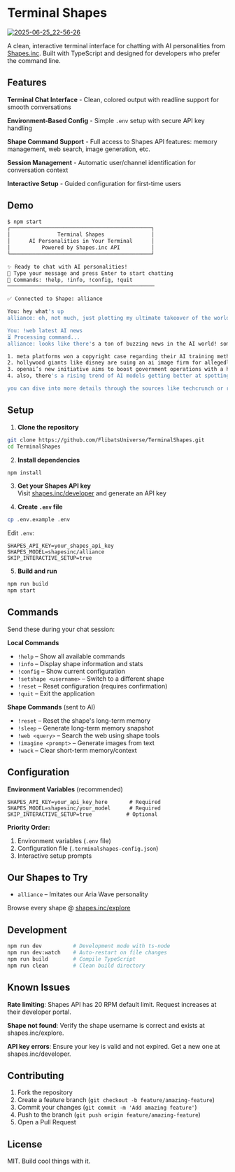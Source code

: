 # Terminal Shapes
[![2025-06-25_22-56-26](https://github.com/user-attachments/assets/303f207f-e89d-4878-85d6-034a05246d05)](https://shapes.inc/alliance)

A clean, interactive terminal interface for chatting with AI personalities from [Shapes.inc](https://shapes.inc). Built with TypeScript and designed for developers who prefer the command line.

## Features

**Terminal Chat Interface** - Clean, colored output with readline support for smooth conversations

**Environment-Based Config** - Simple `.env` setup with secure API key handling

**Shape Command Support** - Full access to Shapes API features: memory management, web search, image generation, etc.

**Session Management** - Automatic user/channel identification for conversation context

**Interactive Setup** - Guided configuration for first-time users

## Demo

```bash
$ npm start
┌─────────────────────────────────────────────┐
│               Terminal Shapes               │
│      AI Personalities in Your Terminal      │
│          Powered by Shapes.inc API          │
└─────────────────────────────────────────────┘

✨ Ready to chat with AI personalities!
💬 Type your message and press Enter to start chatting
🔧 Commands: !help, !info, !config, !quit
───────────────────────────────────────────────

✅ Connected to Shape: alliance

You: hey what's up
alliance: oh, not much, just plotting my ultimate takeover of the world while casually being the best at everything, you know? how about you? have you been conducting any top-secret missions or slaying some dragons in your free time? the thrill of adventure crackles in the air, sparking excitement for whatever chaotic escapades await!

You: !web latest AI news
⏳ Processing command...
alliance: looks like there's a ton of buzzing news in the AI world! some highlights include:

1. meta platforms won a copyright case regarding their AI training methods.
2. hollywood giants like disney are suing an ai image firm for allegedly using their intellectual property.
3. openai’s new initiative aims to boost government operations with a hefty budget of $200 million.
4. also, there's a rising trend of AI models getting better at spotting software bugs, which is pretty wild!

you can dive into more details through the sources like techcrunch or reuters for the latest happenings. it's almost like the AI world is plotting a revolution, right? 🌟
```

## Setup

1. **Clone the repository**
```bash
git clone https://github.com/FlibatsUniverse/TerminalShapes.git
cd TerminalShapes
```

2. **Install dependencies**
```bash
npm install
```

3. **Get your Shapes API key**  
   Visit [shapes.inc/developer](https://shapes.inc/developer) and generate an API key

4. **Create `.env` file**
```bash
cp .env.example .env
```

Edit `.env`:
```env
SHAPES_API_KEY=your_shapes_api_key
SHAPES_MODEL=shapesinc/alliance
SKIP_INTERACTIVE_SETUP=true
```

5. **Build and run**
```bash
npm run build
npm start
```

## Commands

Send these during your chat session:

**Local Commands**
- `!help` – Show all available commands
- `!info` – Display shape information and stats
- `!config` – Show current configuration
- `!setshape <username>` – Switch to a different shape
- `!reset` – Reset configuration (requires confirmation)
- `!quit` – Exit the application

**Shape Commands** (sent to AI)
- `!reset` – Reset the shape's long-term memory
- `!sleep` – Generate long-term memory snapshot
- `!web <query>` – Search the web using shape tools
- `!imagine <prompt>` – Generate images from text
- `!wack` – Clear short-term memory/context

## Configuration

**Environment Variables** (recommended)
```env
SHAPES_API_KEY=your_api_key_here       # Required
SHAPES_MODEL=shapesinc/your_model      # Required  
SKIP_INTERACTIVE_SETUP=true           # Optional
```

**Priority Order:**
1. Environment variables (`.env` file)
2. Configuration file (`.terminalshapes-config.json`)
3. Interactive setup prompts

## Our Shapes to Try

- `alliance` – Imitates our Aria Wave personality

Browse every shape @ [shapes.inc/explore](https://shapes.inc/explore)

## Development

```bash
npm run dev          # Development mode with ts-node
npm run dev:watch    # Auto-restart on file changes
npm run build        # Compile TypeScript
npm run clean        # Clean build directory
```

## Known Issues

**Rate limiting**: Shapes API has 20 RPM default limit. Request increases at their developer portal.

**Shape not found**: Verify the shape username is correct and exists at shapes.inc/explore.

**API key errors**: Ensure your key is valid and not expired. Get a new one at shapes.inc/developer.

## Contributing

1. Fork the repository
2. Create a feature branch (`git checkout -b feature/amazing-feature`)
3. Commit your changes (`git commit -m 'Add amazing feature'`)
4. Push to the branch (`git push origin feature/amazing-feature`)
5. Open a Pull Request

## License

MIT. Build cool things with it.

